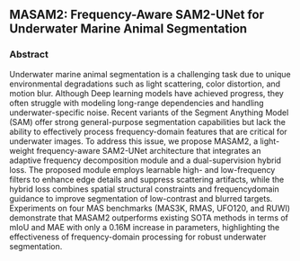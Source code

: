 ## MASAM2: Frequency-Aware SAM2-UNet for Underwater Marine Animal Segmentation
### Abstract
Underwater marine animal segmentation is a challenging task due to unique environmental degradations such as light
scattering, color distortion, and motion blur. Although Deep
learning models have achieved progress, they often struggle with modeling long-range dependencies and handling
underwater-specific noise. Recent variants of the Segment
Anything Model (SAM) offer strong general-purpose segmentation capabilities but lack the ability to effectively process frequency-domain features that are critical for underwater images. To address this issue, we propose MASAM2, a
light-weight frequency-aware SAM2-UNet architecture that
integrates an adaptive frequency decomposition module and
a dual-supervision hybrid loss. The proposed module employs learnable high- and low-frequency filters to enhance
edge details and suppress scattering artifacts, while the hybrid
loss combines spatial structural constraints and frequencydomain guidance to improve segmentation of low-contrast
and blurred targets. Experiments on four MAS benchmarks
(MAS3K, RMAS, UFO120, and RUWI) demonstrate that
MASAM2 outperforms existing SOTA methods in terms of
mIoU and MAE with only a 0.16M increase in parameters,
highlighting the effectiveness of frequency-domain processing for robust underwater segmentation.
